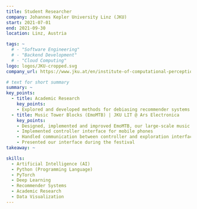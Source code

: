 ```yaml
---
title: Student Researcher
company: Johannes Kepler University Linz (JKU)
start: 2021-07-01
end: 2021-09-30
location: Linz, Austria

tags: ~
  # - "Software Engineering"
  # - "Backend Development"
  # - "Cloud Computing"
logo: logos/JKU-cropped.svg
company_url: https://www.jku.at/en/institute-of-computational-perception/

# text for short summary
summary: ~
key_points: 
  - title: Academic Research
    key_points: 
    - Explored and developed methods for debiasing recommender systems
  - title: Music Tower Blocks (EmoMTB) | JKU LIT @ Ars Electronica
    key_points: 
    - Designed, implemented and improved EmoMTB, our large-scale music exploration interface
    - Implemented controller interface for mobile phones
    - Handled communication between controller and exploration interface
    - Presented our interface during the festival
takeaway: ~

skills: 
  - Artificial Intelligence (AI)
  - Python (Programming Language)
  - PyTorch
  - Deep Learning
  - Recommender Systems
  - Academic Research
  - Data Visualization
---
```

